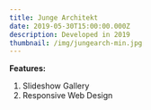 ```yaml
---
title: Junge Architekt
date: 2019-05-30T15:00:00.000Z
description: Developed in 2019
thumbnail: /img/jungearch-min.jpg
---
```

**Features:**

1. Slideshow Gallery
2. Responsive Web Design